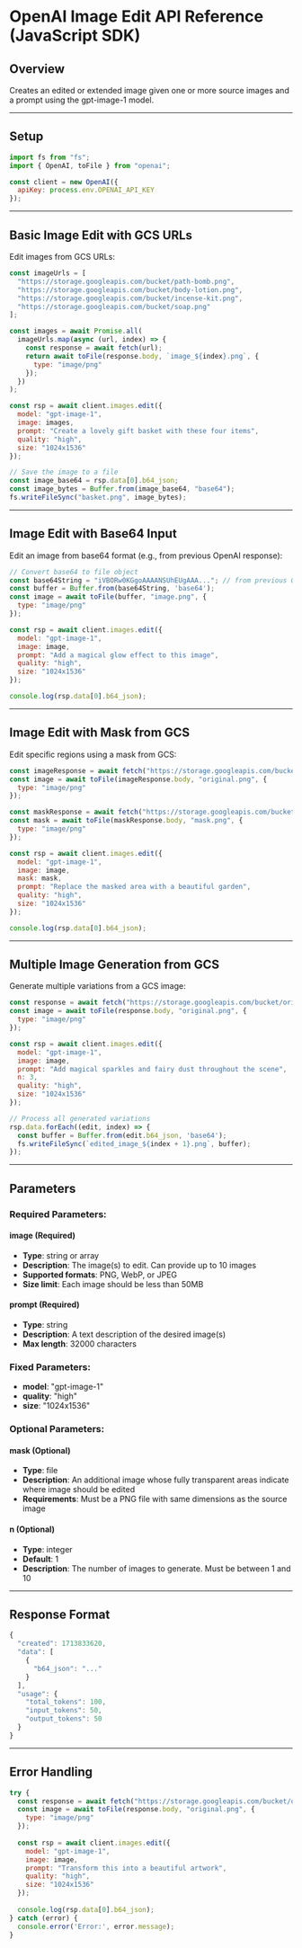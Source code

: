 # OpenAI Image Edit API Reference (JavaScript SDK)

## Overview

Creates an edited or extended image given one or more source images and a prompt using the gpt-image-1 model.

---

## Setup

```javascript
import fs from "fs";
import { OpenAI, toFile } from "openai";

const client = new OpenAI({
  apiKey: process.env.OPENAI_API_KEY
});
```

---

## Basic Image Edit with GCS URLs

Edit images from GCS URLs:

```javascript
const imageUrls = [
  "https://storage.googleapis.com/bucket/path-bomb.png",
  "https://storage.googleapis.com/bucket/body-lotion.png", 
  "https://storage.googleapis.com/bucket/incense-kit.png",
  "https://storage.googleapis.com/bucket/soap.png"
];

const images = await Promise.all(
  imageUrls.map(async (url, index) => {
    const response = await fetch(url);
    return await toFile(response.body, `image_${index}.png`, {
      type: "image/png"
    });
  })
);

const rsp = await client.images.edit({
  model: "gpt-image-1",
  image: images,
  prompt: "Create a lovely gift basket with these four items",
  quality: "high",
  size: "1024x1536"
});

// Save the image to a file
const image_base64 = rsp.data[0].b64_json;
const image_bytes = Buffer.from(image_base64, "base64");
fs.writeFileSync("basket.png", image_bytes);
```

---

## Image Edit with Base64 Input

Edit an image from base64 format (e.g., from previous OpenAI response):

```javascript
// Convert base64 to file object
const base64String = "iVBORw0KGgoAAAANSUhEUgAAA..."; // from previous OpenAI response
const buffer = Buffer.from(base64String, 'base64');
const image = await toFile(buffer, "image.png", {
  type: "image/png"
});

const rsp = await client.images.edit({
  model: "gpt-image-1",
  image: image,
  prompt: "Add a magical glow effect to this image",
  quality: "high",
  size: "1024x1536"
});

console.log(rsp.data[0].b64_json);
```

---

## Image Edit with Mask from GCS

Edit specific regions using a mask from GCS:

```javascript
const imageResponse = await fetch("https://storage.googleapis.com/bucket/original.png");
const image = await toFile(imageResponse.body, "original.png", {
  type: "image/png"
});

const maskResponse = await fetch("https://storage.googleapis.com/bucket/mask.png");
const mask = await toFile(maskResponse.body, "mask.png", {
  type: "image/png"  
});

const rsp = await client.images.edit({
  model: "gpt-image-1",
  image: image,
  mask: mask,
  prompt: "Replace the masked area with a beautiful garden",
  quality: "high",
  size: "1024x1536"
});

console.log(rsp.data[0].b64_json);
```

---

## Multiple Image Generation from GCS

Generate multiple variations from a GCS image:

```javascript
const response = await fetch("https://storage.googleapis.com/bucket/original.png");
const image = await toFile(response.body, "original.png", {
  type: "image/png"
});

const rsp = await client.images.edit({
  model: "gpt-image-1",
  image: image,
  prompt: "Add magical sparkles and fairy dust throughout the scene",
  n: 3,
  quality: "high",
  size: "1024x1536"
});

// Process all generated variations
rsp.data.forEach((edit, index) => {
  const buffer = Buffer.from(edit.b64_json, 'base64');
  fs.writeFileSync(`edited_image_${index + 1}.png`, buffer);
});
```

---

## Parameters

### Required Parameters:

#### **image** (Required)
- **Type**: string or array
- **Description**: The image(s) to edit. Can provide up to 10 images
- **Supported formats**: PNG, WebP, or JPEG
- **Size limit**: Each image should be less than 50MB

#### **prompt** (Required)  
- **Type**: string
- **Description**: A text description of the desired image(s)
- **Max length**: 32000 characters

### Fixed Parameters:
- **model**: "gpt-image-1"
- **quality**: "high" 
- **size**: "1024x1536"

### Optional Parameters:

#### **mask** (Optional)
- **Type**: file
- **Description**: An additional image whose fully transparent areas indicate where image should be edited
- **Requirements**: Must be a PNG file with same dimensions as the source image

#### **n** (Optional)
- **Type**: integer
- **Default**: 1
- **Description**: The number of images to generate. Must be between 1 and 10

---

## Response Format

```javascript
{
  "created": 1713833620,
  "data": [
    {
      "b64_json": "..."
    }
  ],
  "usage": {
    "total_tokens": 100,
    "input_tokens": 50,
    "output_tokens": 50
  }
}
```

---

## Error Handling

```javascript
try {
  const response = await fetch("https://storage.googleapis.com/bucket/original.png");
  const image = await toFile(response.body, "original.png", {
    type: "image/png"
  });
  
  const rsp = await client.images.edit({
    model: "gpt-image-1",
    image: image,
    prompt: "Transform this into a beautiful artwork",
    quality: "high",
    size: "1024x1536"
  });
  
  console.log(rsp.data[0].b64_json);
} catch (error) {
  console.error('Error:', error.message);
}
```